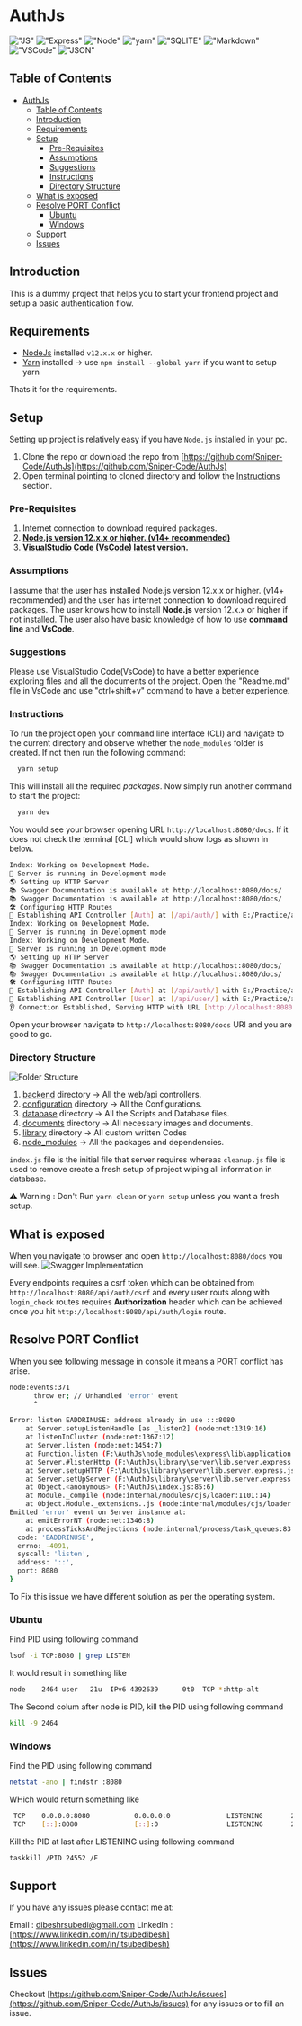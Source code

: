 # AuthJs

 !["JS"](https://img.shields.io/badge/JavaScript-F7DF1E?style=for-the-badge&logo=javascript&logoColor=black) !["Express"](https://img.shields.io/badge/Express.js-000000?style=for-the-badge&logo=express&logoColor=white) !["Node"](https://img.shields.io/badge/Node.js-43853D?style=for-the-badge&logo=node.js&logoColor=white) !["yarn"](https://img.shields.io/badge/yarn-CB3837?style=for-the-badge&logo=yarn&logoColor=white)  !["SQLITE"](https://img.shields.io/badge/SQLite-07405E?style=for-the-badge&logo=sqlite&logoColor=white) !["Markdown"](https://img.shields.io/badge/Markdown-000000?style=for-the-badge&logo=markdown&logoColor=white) !["VSCode"](https://img.shields.io/badge/VSCode-0078D4?style=for-the-badge&logo=visual%20studio%20code&logoColor=white) !["JSON"](https://img.shields.io/badge/json-5E5C5C?style=for-the-badge&logo=json&logoColor=white)

## Table of Contents

- [AuthJs](#authjs)
  - [Table of Contents](#table-of-contents)
  - [Introduction](#introduction)
  - [Requirements](#requirements)
  - [Setup](#setup)
    - [Pre-Requisites](#pre-requisites)
    - [Assumptions](#assumptions)
    - [Suggestions](#suggestions)
    - [Instructions](#instructions)
    - [Directory Structure](#directory-structure)
  - [What is exposed](#what-is-exposed)
  - [Resolve PORT Conflict](#resolve-port-conflict)
    - [Ubuntu](#ubuntu)
    - [Windows](#windows)
  - [Support](#support)
  - [Issues](#issues)

## Introduction

This is a dummy project that helps you to start your frontend project and setup a basic authentication flow.

## Requirements

- [NodeJs](https://nodejs.org/en/) installed `v12.x.x` or higher.
- [Yarn](https://classic.yarnpkg.com/lang/en/docs/install) installed -> use  `npm install --global yarn` if you want to setup yarn

Thats it for the requirements.

## Setup

Setting up project is relatively easy if you have `Node.js` installed in your pc.

1. Clone the repo or download the repo from [https://github.com/Sniper-Code/AuthJs](https://github.com/Sniper-Code/AuthJs)
2. Open terminal pointing to cloned directory and follow the [Instructions](#instructions) section.

### Pre-Requisites

1. Internet connection to download required packages.
1. [**Node.js version 12.x.x or higher. (v14+ recommended)**](https://nodejs.org/)
1. [**VisualStudio Code (VsCode) latest version.**](https://code.visualstudio.com/)

### Assumptions

I assume that the user has installed Node.js version 12.x.x or higher. (v14+ recommended) and the user has internet connection to download required packages. The user knows how to install  **Node.js** version 12.x.x or higher if not installed. The user also have basic knowledge of how to use **command line** and **VsCode**.

### Suggestions

Please use VisualStudio Code(VsCode) to have a better experience exploring files and all the   documents of the project. Open the "Readme.md" file in VsCode and use "ctrl+shift+v" command to have a better experience.

### Instructions

  To run the project open your command line interface (CLI) and navigate to the current directory and observe whether the `node_modules` folder is created. If not then run the following command:

```bash
  yarn setup
```

  This will install all the required _packages_. Now simply run another command to start the project:

``` bash
  yarn dev
```

You would see your browser opening URL `http://localhost:8080/docs`. If it does not check the terminal [CLI] which would show logs as shown in below.

```bash
Index: Working on Development Mode.
📡 Server is running in Development mode
🌎 Setting up HTTP Server
📚 Swagger Documentation is available at http://localhost:8080/docs/
📚 Swagger Documentation is available at http://localhost:8080/docs/
🛠 Configuring HTTP Routes
🔗 Establishing API Controller [Auth] at [/api/auth/] with E:/Practice/authJs/backend/controllers/api/Auth.js
Index: Working on Development Mode.
📡 Server is running in Development mode
Index: Working on Development Mode.
📡 Server is running in Development mode
🌎 Setting up HTTP Server
📚 Swagger Documentation is available at http://localhost:8080/docs/
📚 Swagger Documentation is available at http://localhost:8080/docs/
🛠 Configuring HTTP Routes
🔗 Establishing API Controller [Auth] at [/api/auth/] with E:/Practice/authJs/backend/controllers/api/Auth.js
🔗 Establishing API Controller [User] at [/api/user/] with E:/Practice/authJs/backend/controllers/api/User.js
👂 Connection Established, Serving HTTP with URL [http://localhost:8080]
```

Open your browser navigate to `http://localhost:8080/docs` URl and you are good to go.

### Directory Structure

![Folder Structure](./docs/Folder_Structure.png)

1. [backend](./backend/) directory -> All the web/api controllers.
1. [configuration](./configuration/) directory -> All the Configurations.
1. [database](./database/) directory -> All the Scripts and Database files.
1. [documents](./documents/) directory -> All necessary images and documents.
1. [library](./library/) directory -> All custom written Codes
1. [node_modules](./node_modules/) -> All the packages and dependencies.

`index.js` file is the initial file that server requires whereas `cleanup.js` file is used to remove create a fresh setup of project wiping all information in database.

⚠️ Warning : Don't Run `yarn clean` or `yarn setup` unless you want a fresh setup.

## What is exposed

When you navigate to browser and open `http://localhost:8080/docs` you will see.
![Swagger Implementation](./docs/Swagger_Implementation.png)

Every endpoints requires a csrf token which can be obtained from `http://localhost:8080/api/auth/csrf` and every user routs along with `login_check` routes requires **Authorization** header which can be achieved once you hit `http://localhost:8080/api/auth/login` route.

## Resolve PORT Conflict

When you see following message in console it means a PORT conflict has arise.

```bash
node:events:371
      throw er; // Unhandled 'error' event
      ^

Error: listen EADDRINUSE: address already in use :::8080
    at Server.setupListenHandle [as _listen2] (node:net:1319:16)
    at listenInCluster (node:net:1367:12)
    at Server.listen (node:net:1454:7)
    at Function.listen (F:\AuthJs\node_modules\express\lib\application.js:635:24)
    at Server.#listenHttp (F:\AuthJs\library\server\lib.server.express.js:418:14)
    at Server.setupHTTP (F:\AuthJs\library\server\lib.server.express.js:521:25)
    at Server.setUpServer (F:\AuthJs\library\server\lib.server.express.js:535:31)
    at Object.<anonymous> (F:\AuthJs\index.js:85:6)
    at Module._compile (node:internal/modules/cjs/loader:1101:14)
    at Object.Module._extensions..js (node:internal/modules/cjs/loader:1153:10)
Emitted 'error' event on Server instance at:
    at emitErrorNT (node:net:1346:8)
    at processTicksAndRejections (node:internal/process/task_queues:83:21) {
  code: 'EADDRINUSE',
  errno: -4091,
  syscall: 'listen',
  address: '::',
  port: 8080
}
```

To Fix this issue we have different solution as per the operating system.

### Ubuntu

Find PID using following command

```bash
lsof -i TCP:8080 | grep LISTEN
```

It would result in something like

```bash
node    2464 user   21u  IPv6 4392639      0t0  TCP *:http-alt
```

The Second colum after node is PID, kill the PID using following command

```bash
kill -9 2464
```

### Windows

Find the PID using following command

```bash
netstat -ano | findstr :8080
```

WHich would return something like

```bash
 TCP    0.0.0.0:8080           0.0.0.0:0              LISTENING       24552
 TCP    [::]:8080              [::]:0                 LISTENING       24552
```

Kill the PID at last after LISTENING using following command

```bash
taskkill /PID 24552 /F
```

## Support

If you have any issues please contact me at:

Email : [dibeshrsubedi@gmail.com](dibeshrsubedi@gmail.com)
LinkedIn : [https://www.linkedin.com/in/itsubedibesh](https://www.linkedin.com/in/itsubedibesh)

## Issues

Checkout [https://github.com/Sniper-Code/AuthJs/issues](https://github.com/Sniper-Code/AuthJs/issues) for any issues or to fill an issue.
